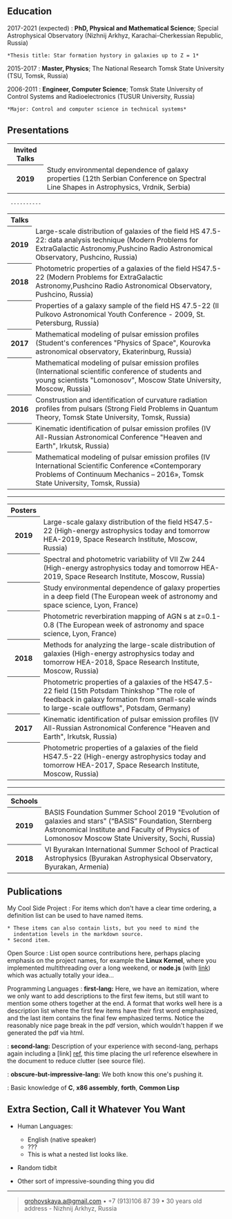 
Education
---------

2017-2021 (expected)
:   **PhD, Physical and Mathematical  Science**; Special Astrophysical Observatory (Nizhnij Arkhyz, Karachai-Cherkessian Republic, Russia)

    *Thesis title: Star formation hystory in galaxies up to Z = 1*

2015-2017
:   **Master, Physics**; The National Research Tomsk State University (TSU, Tomsk, Russia)

2006-2011
:   **Engineer, Computer Science**; Tomsk State University of Control Systems and Radioelectronics (TUSUR University, Russia)

    *Major: Control and computer science in technical systems*

Presentations
----------
<html>
    <head>
     <meta http-equiv="Content-Type" content="text/html; charset=utf-8">
    </head>
    <body>
        <table border="0" width="100%" cellpadding="5">
            <tr>
                <th>Invited Talks</th>
                <td></td>
            </tr>
            <tr>
                <th>2019</th>
                <td>Study environmental dependence of galaxy properties (12th Serbian Conference on Spectral Line Shapes in Astrophysics, Vrdnik, Serbia)</td>
            </tr>
       </table>
    </body>
</html>

     ----------
     
<html>
 <head>
  <meta http-equiv="Content-Type" content="text/html; charset=utf-8">
 </head>
 <body>
  <table border="0" width="100%" cellpadding="5">
      <tr>
          <th>Talks</th>
          <td></td>
      </tr>
      <tr>
     <tr>
          <th>2019</th>
          <td>Large-scale distribution of galaxies of the field  HS 47.5-22: data analysis technique (Modern Problems for ExtraGalactic               Astronomy,Pushcino Radio Astronomical Observatory, Pushcino, Russia)</td>
      </tr>
      <tr>
          <th>2018</th>
          <td>Photometric properties of a galaxies of the field HS47.5-22 (Modern Problems for ExtraGalactic Astronomy,Pushcino Radio                 Astronomical Observatory, Pushcino, Russia)</td>
      </tr>
       <tr>
          <th> </th>
          <td>Properties of a galaxy sample of the field HS 47.5-22 (II Pulkovo Astronomical Youth Conference - 2009, St. Petersburg,                 Russia)</td>
      </tr>
      <tr>
         <th>2017</th>
         <td>Mathematical modeling of pulsar emission profiles (Student's conferences "Physics of Space", Kourovka astronomical                       observatory, Ekaterinburg, Russia)</td>
       </tr> 
       <tr>
          <th> </th>
          <td>Mathematical modeling of pulsar emission profiles (International scientific conference of students and young scientists                    "Lomonosov", Moscow State University, Moscow, Russia)</td>
      </tr>
      <tr>
          <th> 2016 </th>
          <td>Construstion and identification of curvature radiation profiles from pulsars (Strong Field Problems in Quantum Theory,                     Tomsk State University, Tomsk, Russia)</td>
      </tr>
      <tr>
          <th> </th>
          <td>Kinematic identification of pulsar emission profiles (IV All-Russian Astronomical Conference "Heaven and Earth", Irkutsk,               Russia)</td>
      </tr>
      <tr>
          <th> </th>
          <td>Mathematical modeling of pulsar emission profiles (IV International Scientific Conference «Contemporary Problems of                     Continuum Mechanics – 2016», Tomsk State University, Tomsk, Russia)</td>
      </tr>
 </table>
 </body>
</html>

-------

<html>
 <head>
  <meta http-equiv="Content-Type" content="text/html; charset=utf-8">
 </head>
 <body>
  <table border="0" width="100%" cellpadding="5">
      <tr>
          <th>Posters</th>
          <td></td>
      </tr>
      <tr>
          <th>2019</th>
          <td>Large-scale galaxy distribution of the field HS47.5-22 (High-energy astrophysics today and tomorrow HEA-2019, Space                     Research Institute, Moscow, Russia) </td>
      </tr>
      <tr>
          <th></th>
          <td>Spectral and photometric variability of VII Zw 244 (High-energy astrophysics today and tomorrow HEA-2019, Space Research                   Institute, Moscow, Russia)</td>
      </tr>
      <tr>
          <th></th>
          <td>Study environmental dependence of galaxy properties in a deep field (The European week of astronomy and space science, Lyon, France)</td>
      </tr>
      <tr>
         <th></th>
         <td>Photometric reverbiration mapping of AGN s at z=0.1-0.8 (The European week of astronomy and space science, Lyon, France)                 </td>
       </tr> 
       <tr>
          <th>2018</th>
          <td>Methods for analyzing the large-scale distribution of galaxies (High-energy astrophysics today and tomorrow HEA-2018, Space Research Institute, Moscow, Russia)</td>
      </tr>
      <tr>
          <th></th>
          <td>Photometric properties of a galaxies of the HS47.5-22 field (15th Potsdam Thinkshop "The role of feedback in galaxy                     formation from small-scale winds to large-scale outflows", Potsdam, Germany)</td>
      </tr>
      <tr>
          <th>2017</th>
          <td>Kinematic identification of pulsar emission profiles (IV All-Russian Astronomical Conference "Heaven and Earth", Irkutsk,               Russia)</td>
      </tr>
      <tr>
          <th> </th>
          <td>Photometric properties of a galaxies of the field HS47.5-22 (High-energy astrophysics today and tomorrow HEA-2017, Space                Research Institute, Moscow, Russia)</td>
      </tr>
 </table>
 </body>
</html>

-------

<html>
 <head>
  <meta http-equiv="Content-Type" content="text/html; charset=utf-8">
 </head>
 <body>
  <table border="0" width="100%" cellpadding="5">
      <tr>
          <th>Schools</th>
          <td></td>
      </tr>
      <tr>
          <th>2019</th>
          <td>BASIS Foundation Summer School 2019 "Evolution of galaxies and stars" (“BASIS” Foundation, Sternberg Astronomical                         Institute and Faculty of Physics of Lomonosov Moscow State University, Sochi, Russia) </td>
      </tr>
      <tr>
          <th>2018</th>
          <td>VI Byurakan International Summer School of Practical Astrophysics (Byurakan Astrophysical Observatory, Byurakan, Armenia)               </td>
      </tr>
 </table>
 </body>
</html>


Publications
--------------------

My Cool Side Project
:   For items which don't have a clear time ordering, a definition
    list can be used to have named items.

    * These items can also contain lists, but you need to mind the
      indentation levels in the markdown source.
    * Second item.

Open Source
:   List open source contributions here, perhaps placing emphasis on
    the project names, for example the **Linux Kernel**, where you
    implemented multithreading over a long weekend, or **node.js**
    (with [link](http://nodejs.org)) which was actually totally
    your idea...

Programming Languages
:   **first-lang:** Here, we have an itemization, where we only want
    to add descriptions to the first few items, but still want to
    mention some others together at the end. A format that works well
    here is a description list where the first few items have their
    first word emphasized, and the last item contains the final few
    emphasized terms. Notice the reasonably nice page break in the pdf
    version, which wouldn't happen if we generated the pdf via html.

:   **second-lang:** Description of your experience with second-lang,
    perhaps again including a [link] [ref], this time placing the url
    reference elsewhere in the document to reduce clutter (see source
    file). 

:   **obscure-but-impressive-lang:** We both know this one's pushing
    it.

:   Basic knowledge of **C**, **x86 assembly**, **forth**, **Common Lisp**

[ref]: https://github.com/githubuser/superlongprojectname

Extra Section, Call it Whatever You Want
----------------------------------------

* Human Languages:

     * English (native speaker)
     * ???
     * This is what a nested list looks like.

* Random tidbit

* Other sort of impressive-sounding thing you did

----

> <grohovskaya.a@gmail.com> • +7 (913)106 87 39 • 30 years old\
> address - Nizhnij Arkhyz, Russia
